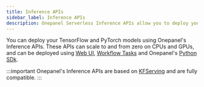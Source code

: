 ```yaml
---
title: Inference APIs
sidebar_label: Inference APIs
description: Onepanel Serverless Inference APIs allow you to deploy your PyTorch and TensorFlow models
---
```


You can deploy your TensorFlow and PyTorch models using Onepanel's Inference APIs. These APIs can scale to and from zero on CPUs and GPUs, and can be deployed using [Web UI](/docs/reference/inference-apis/create-with-web-ui), [Workflow Tasks](/docs/reference/inference-apis/create-with-workflow-task) and Onepanel's [Python SDk](/docs/reference/inference-apis/create-with-python-sdk).

:::important
Onepanel's Inference APIs are based on [KFServing](https://github.com/kubeflow/kfserving) and are fully compatible.
:::
